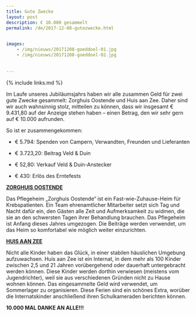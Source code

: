 ```yaml
---
title: Gute Zwecke
layout: post
description: € 10.000 gesammelt
permalink: /de/2017-12-08-gutezwecke.html

    
images: 
    - /img/nieuws/20171208-goeddoel-01.jpg
    - /img/nieuws/20171208-goeddoel-02.jpg
    
    
---
```


{% include links.md %}

Im Laufe unseres Jubiläumsjahrs haben wir alle zusammen Geld für zwei gute Zwecke gesammelt: Zorghuis Oostende und Huis aan Zee. Daher sind wir auch wahnsinnig stolz, mitteilen zu können, dass wir insgesamt € 9.431,80 auf der Anzeige stehen haben – einen Betrag, den wir sehr gern auf € 10.000 aufrunden.

So ist er zusammengekommen:

- € 5.794: Spenden von Campern, Verwandten, Freunden und Lieferanten

- € 3.723,20: Beitrag Veld & Duin

- € 52,80: Verkauf Veld & Duin-Anstecker

- € 430: Erlös des Erntefests


**[ZORGHUIS OOSTENDE](http://www.zorghuisoostende.be/)**

Das Pflegeheim „Zorghuis Oostende“ ist ein Fast-wie-Zuhause-Heim für Krebspatienten. Ein Team ehrenamtlicher Mitarbeiter setzt sich Tag und Nacht dafür ein, den Gästen alle Zeit und Aufmerksamkeit zu widmen, die sie an den schwersten Tagen ihrer Behandlung brauchen.
Das Pflegeheim ist Anfang dieses Jahres umgezogen. Die Beiträge werden verwendet, um das Heim so komfortabel wie möglich weiter einzurichten.

**[HUIS AAN ZEE](http://www.devloedlijn.be/huisaanzee)**

Nicht alle Kinder haben das Glück, in einer stabilen häuslichen Umgebung aufzuwachsen.
Huis aan Zee ist ein Internat, in dem mehr als 100 Kinder zwischen 2,5 und 21 Jahren vorübergehend oder dauerhaft untergebracht werden können. Diese Kinder werden dorthin verwiesen (meistens vom Jugendrichter), weil sie aus verschiedenen Gründen nicht zu Hause wohnen können.
Das eingesammelte Geld wird verwendet, um Sommerlager zu organisieren. Diese Ferien sind ein schönes Extra, worüber die Internatskinder anschließend ihren Schulkameraden berichten können.

**10.000 MAL DANKE AN ALLE!!!**


